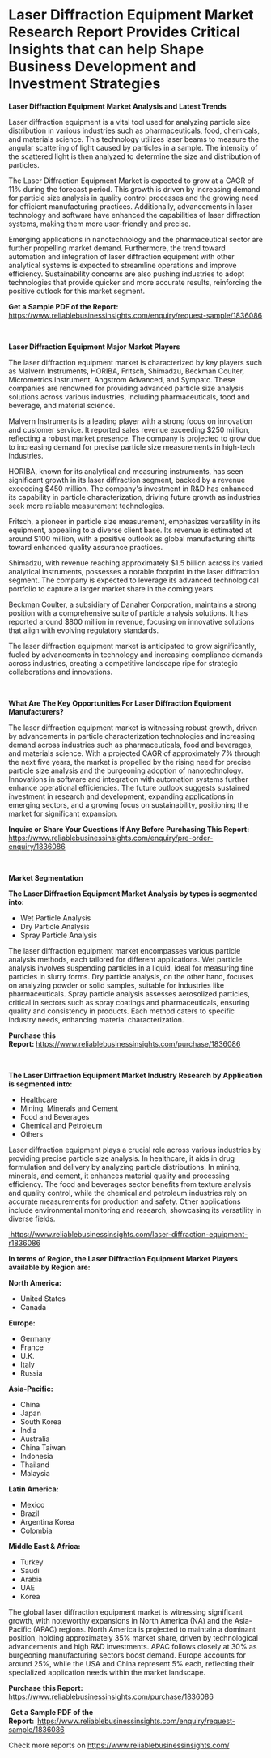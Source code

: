 <p><h1>Laser Diffraction Equipment Market Research Report Provides Critical Insights that can help Shape Business Development and Investment Strategies</h1></p><p><strong>Laser Diffraction Equipment Market Analysis and Latest Trends</strong></p>
<p><p>Laser diffraction equipment is a vital tool used for analyzing particle size distribution in various industries such as pharmaceuticals, food, chemicals, and materials science. This technology utilizes laser beams to measure the angular scattering of light caused by particles in a sample. The intensity of the scattered light is then analyzed to determine the size and distribution of particles.</p><p>The Laser Diffraction Equipment Market is expected to grow at a CAGR of 11% during the forecast period. This growth is driven by increasing demand for particle size analysis in quality control processes and the growing need for efficient manufacturing practices. Additionally, advancements in laser technology and software have enhanced the capabilities of laser diffraction systems, making them more user-friendly and precise. </p><p>Emerging applications in nanotechnology and the pharmaceutical sector are further propelling market demand. Furthermore, the trend toward automation and integration of laser diffraction equipment with other analytical systems is expected to streamline operations and improve efficiency. Sustainability concerns are also pushing industries to adopt technologies that provide quicker and more accurate results, reinforcing the positive outlook for this market segment.</p></p>
<p><strong>Get a Sample PDF of the Report:&nbsp;</strong> <a href="https://www.reliablebusinessinsights.com/enquiry/request-sample/1836086?utm_campaign=3256&utm_medium=2&utm_source=Github&utm_content=ia&utm_term=26032025&utm_id=laser-diffraction-equipment">https://www.reliablebusinessinsights.com/enquiry/request-sample/1836086</a></p>
<p>&nbsp;</p>
<p><strong>Laser Diffraction Equipment Major Market Players</strong></p>
<p><p>The laser diffraction equipment market is characterized by key players such as Malvern Instruments, HORIBA, Fritsch, Shimadzu, Beckman Coulter, Micrometrics Instrument, Angstrom Advanced, and Sympatc. These companies are renowned for providing advanced particle size analysis solutions across various industries, including pharmaceuticals, food and beverage, and material science.</p><p>Malvern Instruments is a leading player with a strong focus on innovation and customer service. It reported sales revenue exceeding $250 million, reflecting a robust market presence. The company is projected to grow due to increasing demand for precise particle size measurements in high-tech industries.</p><p>HORIBA, known for its analytical and measuring instruments, has seen significant growth in its laser diffraction segment, backed by a revenue exceeding $450 million. The company's investment in R&D has enhanced its capability in particle characterization, driving future growth as industries seek more reliable measurement technologies.</p><p>Fritsch, a pioneer in particle size measurement, emphasizes versatility in its equipment, appealing to a diverse client base. Its revenue is estimated at around $100 million, with a positive outlook as global manufacturing shifts toward enhanced quality assurance practices.</p><p>Shimadzu, with revenue reaching approximately $1.5 billion across its varied analytical instruments, possesses a notable footprint in the laser diffraction segment. The company is expected to leverage its advanced technological portfolio to capture a larger market share in the coming years.</p><p>Beckman Coulter, a subsidiary of Danaher Corporation, maintains a strong position with a comprehensive suite of particle analysis solutions. It has reported around $800 million in revenue, focusing on innovative solutions that align with evolving regulatory standards.</p><p>The laser diffraction equipment market is anticipated to grow significantly, fueled by advancements in technology and increasing compliance demands across industries, creating a competitive landscape ripe for strategic collaborations and innovations.</p></p>
<p>&nbsp;</p>
<p><strong>What Are The Key Opportunities For Laser Diffraction Equipment Manufacturers?</strong></p>
<p><p>The laser diffraction equipment market is witnessing robust growth, driven by advancements in particle characterization technologies and increasing demand across industries such as pharmaceuticals, food and beverages, and materials science. With a projected CAGR of approximately 7% through the next five years, the market is propelled by the rising need for precise particle size analysis and the burgeoning adoption of nanotechnology. Innovations in software and integration with automation systems further enhance operational efficiencies. The future outlook suggests sustained investment in research and development, expanding applications in emerging sectors, and a growing focus on sustainability, positioning the market for significant expansion.</p></p>
<p><strong>Inquire or Share Your Questions If Any Before Purchasing This Report:</strong> <a href="https://www.reliablebusinessinsights.com/enquiry/pre-order-enquiry/1836086?utm_campaign=3256&utm_medium=2&utm_source=Github&utm_content=ia&utm_term=26032025&utm_id=laser-diffraction-equipment">https://www.reliablebusinessinsights.com/enquiry/pre-order-enquiry/1836086</a></p>
<p>&nbsp;</p>
<p><strong>Market Segmentation</strong></p>
<p><strong>The Laser Diffraction Equipment Market Analysis by types is segmented into:</strong></p>
<p><ul><li>Wet Particle Analysis</li><li>Dry Particle Analysis</li><li>Spray Particle Analysis</li></ul></p>
<p><p>The laser diffraction equipment market encompasses various particle analysis methods, each tailored for different applications. Wet particle analysis involves suspending particles in a liquid, ideal for measuring fine particles in slurry forms. Dry particle analysis, on the other hand, focuses on analyzing powder or solid samples, suitable for industries like pharmaceuticals. Spray particle analysis assesses aerosolized particles, critical in sectors such as spray coatings and pharmaceuticals, ensuring quality and consistency in products. Each method caters to specific industry needs, enhancing material characterization.</p></p>
<p><strong>Purchase this Report:&nbsp;</strong><a href="https://www.reliablebusinessinsights.com/purchase/1836086?utm_campaign=3256&utm_medium=2&utm_source=Github&utm_content=ia&utm_term=26032025&utm_id=laser-diffraction-equipment">https://www.reliablebusinessinsights.com/purchase/1836086</a></p>
<p>&nbsp;</p>
<p><strong>The Laser Diffraction Equipment Market Industry Research by Application is segmented into:</strong></p>
<p><ul><li>Healthcare</li><li>Mining, Minerals and Cement</li><li>Food and Beverages</li><li>Chemical and Petroleum</li><li>Others</li></ul></p>
<p><p>Laser diffraction equipment plays a crucial role across various industries by providing precise particle size analysis. In healthcare, it aids in drug formulation and delivery by analyzing particle distributions. In mining, minerals, and cement, it enhances material quality and processing efficiency. The food and beverages sector benefits from texture analysis and quality control, while the chemical and petroleum industries rely on accurate measurements for production and safety. Other applications include environmental monitoring and research, showcasing its versatility in diverse fields.</p></p>
<p><a href="https://www.reliablebusinessinsights.com/laser-diffraction-equipment-r1836086?utm_campaign=3256&utm_medium=2&utm_source=Github&utm_content=ia&utm_term=26032025&utm_id=laser-diffraction-equipment">&nbsp;https://www.reliablebusinessinsights.com/laser-diffraction-equipment-r1836086</a></p>
<p><strong>In terms of Region, the Laser Diffraction Equipment Market Players available by Region are:</strong></p>
<p>
    <p> <strong> North America: </strong>
        <ul>
            <li>United States</li>
            <li>Canada</li>
        </ul>
        </p> 
    <p> <strong> Europe: </strong>
        <ul>
            <li>Germany</li>
            <li>France</li>
            <li>U.K.</li>
            <li>Italy</li>
            <li>Russia</li>
        </ul>
        </p> 
    <p> <strong> Asia-Pacific: </strong>
        <ul>
            <li>China</li>
            <li>Japan</li>
            <li>South Korea</li>
            <li>India</li>
            <li>Australia</li>
            <li>China Taiwan</li>
            <li>Indonesia</li>
            <li>Thailand</li>
            <li>Malaysia</li>
        </ul>
        </p> 
    <p> <strong> Latin America: </strong>
        <ul>
            <li>Mexico</li>
            <li>Brazil</li>
            <li>Argentina Korea</li>
            <li>Colombia</li>
        </ul>
        </p> 
    <p> <strong> Middle East & Africa: </strong>
        <ul>
            <li>Turkey</li>
            <li>Saudi</li>
            <li>Arabia</li>
            <li>UAE</li>
            <li>Korea</li>
        </ul>
    </p>
    </p>
<p><p>The global laser diffraction equipment market is witnessing significant growth, with noteworthy expansions in North America (NA) and the Asia-Pacific (APAC) regions. North America is projected to maintain a dominant position, holding approximately 35% market share, driven by technological advancements and high R&D investments. APAC follows closely at 30% as burgeoning manufacturing sectors boost demand. Europe accounts for around 25%, while the USA and China represent 5% each, reflecting their specialized application needs within the market landscape.</p></p>
<p><strong>Purchase this Report: </strong><a href="https://www.reliablebusinessinsights.com/purchase/1836086?utm_campaign=3256&utm_medium=2&utm_source=Github&utm_content=ia&utm_term=26032025&utm_id=laser-diffraction-equipment">https://www.reliablebusinessinsights.com/purchase/1836086</a></p>
<p>&nbsp;<strong>Get a Sample PDF of the Report:&nbsp;&nbsp;</strong><a href="https://www.reliablebusinessinsights.com/enquiry/request-sample/1836086?utm_campaign=3256&utm_medium=2&utm_source=Github&utm_content=ia&utm_term=26032025&utm_id=laser-diffraction-equipment">https://www.reliablebusinessinsights.com/enquiry/request-sample/1836086</a></p>
<p><strong></strong></p>
<p>Check more reports on <a href="https://www.reliablebusinessinsights.com/?utm_campaign=3256&utm_medium=2&utm_source=Github&utm_content=ia&utm_term=26032025&utm_id=laser-diffraction-equipment">https://www.reliablebusinessinsights.com/</a></p>